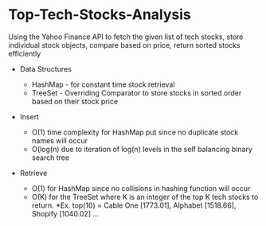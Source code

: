 # Top-Tech-Stocks-Analysis
Using the Yahoo Finance API to fetch the given list of tech stocks, store individual stock objects, compare based on price, return sorted stocks efficiently
* Data Structures
  * HashMap -  for constant time stock retrieval
  * TreeSet - Overriding Comparator to store stocks in sorted order based on their stock price
 
* Insert
  * O(1) time complexity for HashMap put since no duplicate stock names will occur
  * O(log(n) due to iteration of log(n) levels in the self balancing binary search tree
  
  
* Retrieve
  * O(1) for HashMap since no collisions in hashing function will occur
  * O(K) for the TreeSet where K is an integer of the top K tech stocks to return.
    *Ex. top(10) = Cable One [1773.01], Alphabet [1518.66], Shopify [1040.02] ...
 

